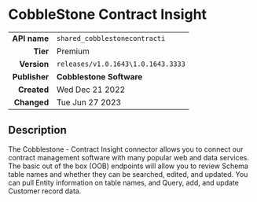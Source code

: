 # CobbleStone Contract Insight
| | |
|-:|-|
|**API name**|`shared_cobblestonecontracti`|
|**Tier**|Premium|
|**Version**|`releases/v1.0.1643\1.0.1643.3333`|
|**Publisher**|**Cobblestone Software**|
|**Created**|Wed Dec 21 2022|
|**Changed**|Tue Jun 27 2023|

## Description
The Cobblestone - Contract Insight connector allows you to connect our contract management software with many popular web and data services. The basic out of the box (OOB) endpoints will allow you to review Schema table names and whether they can be searched, edited, and updated. You can pull Entity information on table names, and Query, add, and update Customer record data.
